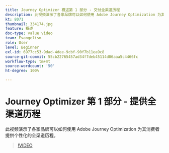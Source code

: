 ```yaml
---
title: Journey Optimizer 概述第 1 部分 - 交付全渠道历程
description: 此视频演示了各家品牌可以如何使用 Adobe Journey Optimization 为其消费者提供个性化的全渠道历程。
kt: 8071
thumbnail: 334174.jpg
feature: 概述
doc-type: value video
team: Evangelism
role: User
level: Beginner
exl-id: 6977cc53-9dad-4dee-9cbf-90f7b11ea9c8
source-git-commit: 55cb22765457ad34f7deb45114d06aaa5c4466fc
workflow-type: tm+mt
source-wordcount: '50'
ht-degree: 100%

---
```


# Journey Optimizer 第 1 部分 - 提供全渠道历程

此视频演示了各家品牌可以如何使用 Adobe Journey Optimization 为其消费者提供个性化的全渠道历程。

>[!VIDEO](https://video.tv.adobe.com/v/334174?quality=12)
